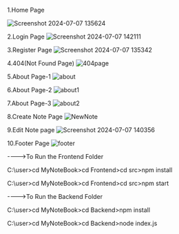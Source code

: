 1.Home Page

![Screenshot 2024-07-07 135624](https://github.com/AbhinavDugyala/MyNoteBook_App/assets/111406323/ab701bb3-2efc-4cc9-bf7b-2c50c88380c4)


2.Login Page
![Screenshot 2024-07-07 142111](https://github.com/AbhinavDugyala/MyNoteBook_App/assets/111406323/5d07f9b9-c1ea-4f43-9650-65fd4ee07c4c)


3.Register Page
![Screenshot 2024-07-07 135342](https://github.com/AbhinavDugyala/MyNoteBook_App/assets/111406323/8dbc1b85-0c87-4c3f-8db3-14262f167ee4)


4.404(Not Found Page)
![404page](https://github.com/AbhinavDugyala/MyNoteBook_App/assets/111406323/f4e2a10c-a649-44a3-a4c9-33d6ef0f66e6)


5.About Page-1
![about](https://github.com/AbhinavDugyala/MyNoteBook_App/assets/111406323/723c078e-8182-42e3-9016-cca3628996e8)


6.About Page-2
![about1](https://github.com/AbhinavDugyala/MyNoteBook_App/assets/111406323/ce3c4fcb-c369-4c81-acae-8befe8b9548f)


7.About Page-3
![about2](https://github.com/AbhinavDugyala/MyNoteBook_App/assets/111406323/63735641-026c-41cb-a185-2014be83d196)


8.Create Note Page
![NewNote](https://github.com/AbhinavDugyala/MyNoteBook_App/assets/111406323/b25d14bd-0ed8-4d11-8cea-0c9919b4b119)


9.Edit Note page
![Screenshot 2024-07-07 140356](https://github.com/AbhinavDugyala/MyNoteBook_App/assets/111406323/429d903e-8342-47f7-93b0-88e214f4e795)


10.Footer Page
![footer](https://github.com/AbhinavDugyala/MyNoteBook_App/assets/111406323/7ffa8bbf-e0da-4655-bc62-f956ef7d88b4)


---->To Run the Frontend Folder

C:\user>cd MyNoteBook>cd Frontend>cd src>npm install

C:\user>cd MyNoteBook>cd Frontend>cd src>npm start

---->To Run the Backend Folder

C:\user>cd MyNoteBook>cd Backend>npm install

C:\user>cd MyNoteBook>cd Backend>node index.js
